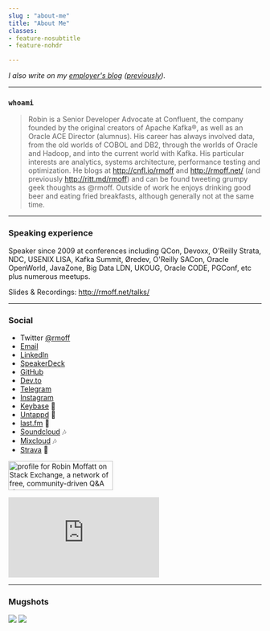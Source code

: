 ```yaml
---
slug : "about-me"
title: "About Me"
classes:
- feature-nosubtitle
- feature-nohdr

---
```


_I also write on my [employer's blog](https://www.confluent.io/blog/author/robin/) ([previously](http://ritt.md/rmoff))._

---

### `whoami`

> Robin is a Senior Developer Advocate at Confluent, the company founded by the original creators of Apache Kafka®, as well as an Oracle ACE Director (alumnus). His career has always involved data, from the old worlds of COBOL and DB2, through the worlds of Oracle and Hadoop, and into the current world with Kafka. His particular interests are analytics, systems architecture, performance testing and optimization. He blogs at http://cnfl.io/rmoff and http://rmoff.net/ (and previously http://ritt.md/rmoff) and can be found tweeting grumpy geek thoughts as @rmoff. Outside of work he enjoys drinking good beer and eating fried breakfasts, although generally not at the same time.

--- 

### Speaking experience

Speaker since 2009 at conferences including QCon, Devoxx, O'Reilly Strata, NDC, USENIX LISA, Kafka Summit, Øredev, O'Reilly SACon, Oracle OpenWorld, JavaZone, Big Data LDN, UKOUG, Oracle CODE, PGConf, etc plus numerous meetups.

Slides & Recordings: http://rmoff.net/talks/

---

### Social

* Twitter [@rmoff](https://twitter.com/rmoff/)
* [Email](mailto:robin@rmoff.net)
* [LinkedIn](https://www.linkedin.com/in/robinmoffatt)
* [SpeakerDeck](https://speakerdeck.com/rmoff)
* [GitHub](https://github.com/rmoff)
* [Dev.to](https://dev.to/rmoff/)
* [Telegram](https://t.me/rmoff)
* [Instagram](https://www.instagram.com/rnmoffatt/)
* [Keybase](https://keybase.io/rmoff/) 🔑
* [Untappd](https://untappd.com/user/rmoff) 🍻
* [last.fm](http://www.last.fm/user/themoff) 🎵
* [Soundcloud](https://soundcloud.com/rmoff) 🎶
* [Mixcloud](https://www.mixcloud.com/rmoff/) 🎶
* [Strava](https://www.strava.com/athletes/10250052/) 🏃


<a href="https://stackexchange.com/users/142729/robin-moffatt"><img src="https://stackexchange.com/users/flair/142729.png" width="208" height="58" alt="profile for Robin Moffatt on Stack Exchange, a network of free, community-driven Q&amp;A sites" title="profile for Robin Moffatt on Stack Exchange, a network of free, community-driven Q&amp;A sites" /></a>

<iframe height='160' width='300' frameborder='0' allowtransparency='true' scrolling='no' src='https://www.strava.com/athletes/10250052/activity-summary/0fbe8f47b3fae6b562f6c9fba66b4d66492c0805'></iframe>

---

### Mugshots

![](/images/2018/05/ksldn18-01.jpg)
![](/images/2018/05/robin-moffatt-600px.jpg)
